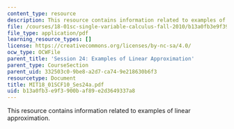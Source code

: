 ```yaml
---
content_type: resource
description: This resource contains information related to examples of linear approximation.
file: /courses/18-01sc-single-variable-calculus-fall-2010/b13a0fb3e9f3900baf89e2d3649337a8_MIT18_01SCF10_Ses24a.pdf
file_type: application/pdf
learning_resource_types: []
license: https://creativecommons.org/licenses/by-nc-sa/4.0/
ocw_type: OCWFile
parent_title: 'Session 24: Examples of Linear Approximation'
parent_type: CourseSection
parent_uid: 332503c0-9be8-a2d7-ca74-9e218630b6f3
resourcetype: Document
title: MIT18_01SCF10_Ses24a.pdf
uid: b13a0fb3-e9f3-900b-af89-e2d3649337a8
---
```

This resource contains information related to examples of linear approximation.